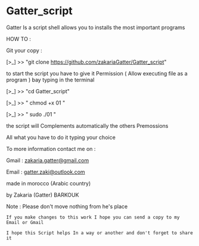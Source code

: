 # Gatter_script

Gatter Is a script shell allows you to installs the most important programs 

HOW TO :

Git your copy :

[>_] >> "git clone https://github.com/zakariaGatter/Gatter_script"

to start the script you have to give it Permission ( Allow executing file as a program ) bay typing in the terminal

[>_] >> "cd Gatter_script"

[>_] >> " chmod +x 01 "

[>_] >> " sudo ./01 "

the script will Complements automatically the others Premossions 

All what you have to do it typing your choice

To more information contact me on :

Gmail : zakaria.gatter@gmail.com 

Email : gatter.zaki@outlook.com  

made in morocco (Arabic country)

by Zakaria (Gatter) BARKOUK

Note :
	Please don't move nothing from he's place

	If you make changes to this work I hope you can send a copy to my Email or Gmail

	I hope this Script helps In a way or another and don't forget to share it
